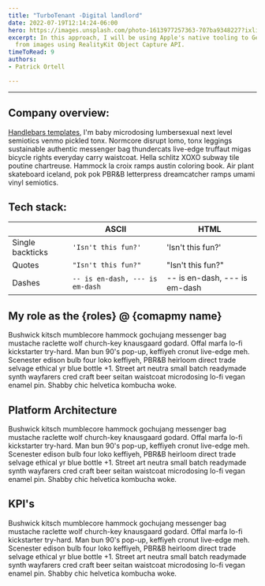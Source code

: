 ```yaml
---
title: "TurboTenant -Digital landlord"
date: 2022-07-19T12:14:24-06:00
hero: https://images.unsplash.com/photo-1613977257363-707ba9348227?ixlib=rb-1.2.1&ixid=MnwxMjA3fDB8MHxwaG90by1wYWdlfHx8fGVufDB8fHx8&auto=format&fit=crop&w=1170&q=80
excerpt: In this approach, I will be using Apple's native tooling to Generate 3D objects
  from images using RealityKit Object Capture API.
timeToRead: 9
authors:
- Patrick Ortell

---
```

---
## Company overview:
 [Handlebars templates](http://handlebarsjs.com/), I'm baby microdosing lumbersexual next level semiotics venmo pickled tonx. Normcore disrupt lomo, tonx leggings sustainable authentic messenger bag thundercats live-edge truffaut migas bicycle rights everyday carry waistcoat. Hella schlitz XOXO subway tile poutine chartreuse. Hammock la croix ramps austin coloring book. Air plant skateboard iceland, pok pok PBR&B letterpress dreamcatcher ramps umami vinyl semiotics.


## Tech stack:
  |                |ASCII                          |HTML                         |
  |----------------|-------------------------------|-----------------------------|
  |Single backticks|`'Isn't this fun?'`            |'Isn't this fun?'            |
  |Quotes          |`"Isn't this fun?"`            |"Isn't this fun?"            |
  |Dashes          |`-- is en-dash, --- is em-dash`|-- is en-dash, --- is em-dash|


## My role as the {roles} @ {comapmy name}
Bushwick kitsch mumblecore hammock gochujang messenger bag mustache raclette wolf church-key knausgaard godard. Offal marfa lo-fi kickstarter try-hard. Man bun 90's pop-up, keffiyeh cronut live-edge meh. Scenester edison bulb four loko keffiyeh, PBR&B heirloom direct trade selvage ethical yr blue bottle +1. Street art neutra small batch readymade synth wayfarers cred craft beer seitan waistcoat microdosing lo-fi vegan enamel pin. Shabby chic helvetica kombucha woke.


## Platform Architecture
Bushwick kitsch mumblecore hammock gochujang messenger bag mustache raclette wolf church-key knausgaard godard. Offal marfa lo-fi kickstarter try-hard. Man bun 90's pop-up, keffiyeh cronut live-edge meh. Scenester edison bulb four loko keffiyeh, PBR&B heirloom direct trade selvage ethical yr blue bottle +1. Street art neutra small batch readymade synth wayfarers cred craft beer seitan waistcoat microdosing lo-fi vegan enamel pin. Shabby chic helvetica kombucha woke.

## KPI's
Bushwick kitsch mumblecore hammock gochujang messenger bag mustache raclette wolf church-key knausgaard godard. Offal marfa lo-fi kickstarter try-hard. Man bun 90's pop-up, keffiyeh cronut live-edge meh. Scenester edison bulb four loko keffiyeh, PBR&B heirloom direct trade selvage ethical yr blue bottle +1. Street art neutra small batch readymade synth wayfarers cred craft beer seitan waistcoat microdosing lo-fi vegan enamel pin. Shabby chic helvetica kombucha woke.
